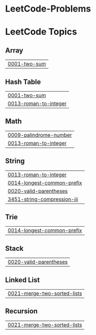 # LeetCode-Problems
<!---LeetCode Topics Start-->
# LeetCode Topics
## Array
|  |
| ------- |
| [0001-two-sum](https://github.com/MohammedAmr04/LeetCode-Problems/tree/master/0001-two-sum) |
## Hash Table
|  |
| ------- |
| [0001-two-sum](https://github.com/MohammedAmr04/LeetCode-Problems/tree/master/0001-two-sum) |
| [0013-roman-to-integer](https://github.com/MohammedAmr04/LeetCode-Problems/tree/master/0013-roman-to-integer) |
## Math
|  |
| ------- |
| [0009-palindrome-number](https://github.com/MohammedAmr04/LeetCode-Problems/tree/master/0009-palindrome-number) |
| [0013-roman-to-integer](https://github.com/MohammedAmr04/LeetCode-Problems/tree/master/0013-roman-to-integer) |
## String
|  |
| ------- |
| [0013-roman-to-integer](https://github.com/MohammedAmr04/LeetCode-Problems/tree/master/0013-roman-to-integer) |
| [0014-longest-common-prefix](https://github.com/MohammedAmr04/LeetCode-Problems/tree/master/0014-longest-common-prefix) |
| [0020-valid-parentheses](https://github.com/MohammedAmr04/LeetCode-Problems/tree/master/0020-valid-parentheses) |
| [3451-string-compression-iii](https://github.com/MohammedAmr04/LeetCode-Problems/tree/master/3451-string-compression-iii) |
## Trie
|  |
| ------- |
| [0014-longest-common-prefix](https://github.com/MohammedAmr04/LeetCode-Problems/tree/master/0014-longest-common-prefix) |
## Stack
|  |
| ------- |
| [0020-valid-parentheses](https://github.com/MohammedAmr04/LeetCode-Problems/tree/master/0020-valid-parentheses) |
## Linked List
|  |
| ------- |
| [0021-merge-two-sorted-lists](https://github.com/MohammedAmr04/LeetCode-Problems/tree/master/0021-merge-two-sorted-lists) |
## Recursion
|  |
| ------- |
| [0021-merge-two-sorted-lists](https://github.com/MohammedAmr04/LeetCode-Problems/tree/master/0021-merge-two-sorted-lists) |
<!---LeetCode Topics End-->